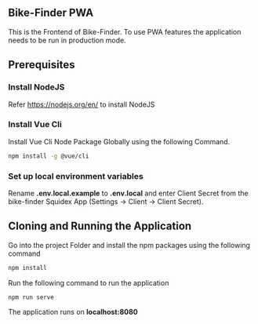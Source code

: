 
## Bike-Finder PWA
This is the Frontend of Bike-Finder. To use PWA features the application needs to be run in production mode. 


## Prerequisites

### Install NodeJS

Refer https://nodejs.org/en/ to install NodeJS

### Install Vue Cli

Install Vue Cli Node Package Globally using the following Command.

```bash
npm install -g @vue/cli
```

### Set up local environment variables

Rename **.env.local.example** to **.env.local** and enter Client Secret from the bike-finder Squidex App  (Settings -> Client -> Client Secret).

## Cloning and Running the Application


Go into the project Folder and install the npm packages using the following command
```bash
npm install
```
Run the following command to run the application
```
npm run serve
```
The application runs on **localhost:8080**

